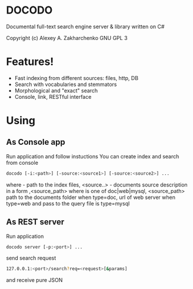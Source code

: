 # DOCODO 
Documental full-text search engine server & library written on C#

Copyright (c) Alexey A. Zakharchenko
GNU GPL 3

# Features!

  - Fast indexing from different sources: files, http, DB
  - Search with vocabularies and stemmators
  - Morphological and "exact" search
  - Console, link, RESTful interface

# Using 
## As Console app
Run application and follow instuctions
You can create index and search from console

```sh
docodo [-i:<path>] [-source:<source1>] [-source:<source2>] ...
```
where <path> - path to the index files, 
<source..> - documents source description in a form <type>,<source_path>
 where <type> is one of doc|web|mysql,
 <source_path> path to the documents folder when type=doc, 
 url of web server when type=web and pass to the query file is type=mysql
 

## As REST server
Run application 
```sh
docodo server [-p:<port>] ...
```
send search request

```sh
127.0.0.1:<port>/search?req=<request>[&params]
```
and receive pure JSON

